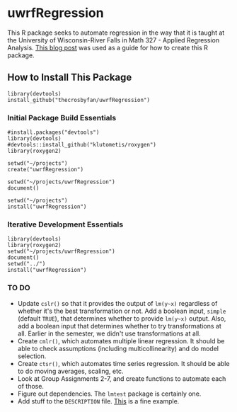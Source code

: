 # uwrfRegression

This R package seeks to automate regression in the way that it is taught at the University of Wisconsin-River Falls in Math 327 - Applied Regression Analysis. [This blog post](https://hilaryparker.com/2014/04/29/writing-an-r-package-from-scratch/) was used as a guide for how to create this R package.

## How to Install This Package

    library(devtools)
    install_github("thecrosbyfan/uwrfRegression")

### Initial Package Build Essentials

    #install.packages("devtools")
    library(devtools)
    #devtools::install_github("klutometis/roxygen")
    library(roxygen2)

    setwd("~/projects")
    create("uwrfRegression")

    setwd("~/projects/uwrfRegression")
    document()

    setwd("~/projects")
    install("uwrfRegression")

### Iterative Development Essentials

    library(devtools)
    library(roxygen2)
    setwd("~/projects/uwrfRegression")
    document()
    setwd("../")
    install("uwrfRegression")

### TO DO

- Update ``cslr()`` so that it provides the output of ``lm(y~x)`` regardless of whether it's the best transformation or not. Add a boolean input, ``simple`` (default ``TRUE``), that determines whether to provide ``lm(y~x)`` output. Also, add a boolean input that determines whether to try transformations at all. Earlier in the semester, we didn't use transformations at all.
- Create ``cmlr()``, which automates multiple linear regression. It should be able to check assumptions (including multicollinearity) and do model selection.
- Create ``ctsr()``, which automates time series regression. It should be able to do moving averages, scaling, etc.
- Look at Group Assignments 2-7, and create functions to automate each of those.
- Figure out dependencies. The ``lmtest`` package is certainly one.
- Add stuff to the ``DESCRIPTION`` file. [This](https://github.com/klutometis/roxygen/blob/master/DESCRIPTION) is a fine example.
